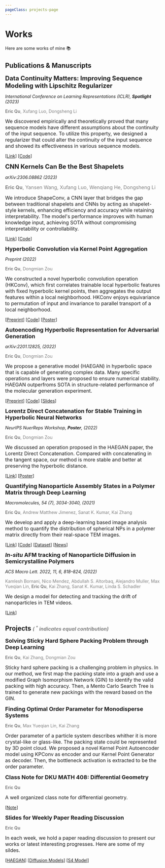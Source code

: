 ```yaml
---
pageClass: projects-page
---
```


# Works

Here are some works of mine :books:

## Publications & Manuscripts

<ProjectCard image="/projects/continuity.pdf" hideBorder=true>

  <span style="font-size:20px">**Data Continuity Matters: Improving Sequence Modeling with Lipschitz Regularizer**</span>

  *International Conference on Learning Representations (ICLR), **Spotlight** (2023)*

  <span style="color:grey">**Eric Qu**, Xufang Luo, Dongsheng Li</span>

  <span style="font-size:16px">We discovered empirically and theoretically proved that many sequence models have different assumptions about the continuity of the input sequence. To utilize this property, we designed a regularizer that could alter the continuity of the input sequence and showed its effectiveness in various sequence models.</span>

  [[Link](https://openreview.net/forum?id=27uBgHuoSQ)] [[Code](/LipReg)]

</ProjectCard>

<ProjectCard image="/projects/shapeconv.pdf" hideBorder=true>

  <span style="font-size:20px">**CNN Kernels Can Be the Best Shapelets**</span>

  *arXiv:2306.08862 (2023)*

  <span style="color:grey;font-size:16px">**Eric Qu**, Yansen Wang, Xufang Luo, Wenqiang He, Dongsheng Li</span>

  <span style="font-size:16px">We introduce ShapeConv, a CNN layer that bridges the gap between traditional shapelets and CNNs by acting as shapelet-style kernels, enhancing efficiency and accuracy while retaining interpretability. The model's performance improves with human knowledge input, achieving SOTA without compromising interpretability or controllability.</span>

  [[Link](https://openreview.net/forum?id=27uBgHuoSQ)] [[Code](/LipReg)]

</ProjectCard>

<ProjectCard image="/projects/hknet.pdf" hideBorder=true>

  <span style="font-size:18px">**Hyperbolic Convolution via Kernel Point Aggregation**</span>

  *Preprint (2022)*

  <span style="color:grey">**Eric Qu**, Dongmian Zou</span>

  <span style="font-size:16px">We constructed a novel hyperbolic convolution operation (HKConv), which first correlates trainable local hyperbolic features with fixed hyperbolic kernel points, then aggregates the output features within a local neighborhood. HKConv enjoys equivariance to permutation of input and invariance to parallel transport of a local neighborhood.</span>

  [[Preprint](/projects/HKNet_Preprint.pdf)] [[Code](/projects/HKNetCode.zip)] [[Poster](/projects/HKNet_Poster.pdf)]

</ProjectCard>

<ProjectCard image="/projects/HJTGAN.pdf" hideBorder=true>

  <span style="font-size:18px">**Autoencoding Hyperbolic Representation for Adversarial Generation**</span>

  *arXiv:2201.12825, (2022)*

  <span style="color:grey">**Eric Qu**, Dongmian Zou</span>
  
  <span style="font-size:16px">We propose a generative model (HAEGAN) in hyperbolic space that is capable of generating complex data. Many specific operations and layers were proposed to ensure numerical stability. HAEGAN outperfroms SOTA in structure-related performance of the molecular generation experiment.</span>
  
  [[Preprint](https://arxiv.org/abs/2201.12825)] [[Code](/projects/HAEGAN.zip)] [[Slides](/projects/HJTGANSlides.pdf)]

</ProjectCard>


<ProjectCard image="/projects/hcat.pdf" hideBorder=true>

  <span style="font-size:18px">**Lorentz Direct Concatenation for Stable Training in Hyperbolic Neural Networks**</span>

  *NeurIPS NuerReps Workshop, **Poster**, (2022)*

  <span style="color:grey">**Eric Qu**, Dongmian Zou</span>

  <span style="font-size:16px">We discussed an operation proposed in the HAEGAN paper, the Lorentz Direct Concatenation. Compared with concatenating in the tangent space, our method is more stable and better at preserving the hyperbolic distance. </span>

  [[Link](https://openreview.net/forum?id=wjtJ1T1DXME)] [[Poster](/projects/HCat_Poster.pdf)]

</ProjectCard>

<ProjectCard image="/projects/dopad.png" hideBorder=true>

  <span style="font-size:18px">**Quantifying Nanoparticle Assembly States in a Polymer Matrix through Deep Learning**</span>

  *Macromolecules, 54 (7), 3034-3040, (2021)*

  <span style="color:grey">**Eric Qu**, Andrew Matthew Jimenez, Sanat K. Kumar, Kai Zhang</span>

  <span style="font-size:16px">We develop and apply a deep-learning based image analysis method to quantify the distribution of spherical NPs in a polymer matrix directly from their real-space TEM images.</span>
  
  [[Link](https://pubs.acs.org/doi/abs/10.1021/acs.macromol.0c02483)] [[Code](https://github.com/yhzq/Quantifying-Nanoparticle-Assembly-States-Through-Deep-Learning)] [[Dataset](https://dopad.github.io)] [[News](https://www.timeshighereducation.com/hub/p/data-science-undergraduates-first-published-research-comes-years-passion-computing)]

</ProjectCard>

<ProjectCard image="/projects/track.png" hideBorder=true>

  <span style="font-size:18px">***In-situ* AFM tracking of Nanoparticle Diffusion in Semicrystalline Polymers**</span>

  *ACS Macro Lett. 2022, 11, 6, 818–824, (2022)*


  <span style="color:grey;font-size:14px">Kamlesh Bornani, Nico Mendez, Abdullah S. Altorbaq, Alejandro Muller, Max Yueqian Lin, **Eric Qu**, Kai Zhang, Sanat K. Kumar, Linda S. Schadler</span>

  <span style="font-size:16px">We design a model for detecting and tracking the drift of nanoparticles in TEM videos.</span>

  [[Link](https://pubs.acs.org/doi/10.1021/acsmacrolett.1c00778)]

</ProjectCard>

## Projects <span style="color:grey;font-size:16px;">*( <sup>\*</sup> indicates equal contribution)*</span>

<ProjectCard image="/projects/packing.pdf" hideBorder=true>

  <span style="font-size:18px">**Solving Sticky Hard Sphere Packing Problem through Deep Learning**</span>

  <span style="color:grey">**Eric Qu**, Kai Zhang, Dongmian Zou</span>

  <!-- <span style="font-size:16px">We propose a method of solving sticky hard sphere packing problem. The packing state of the spheres could be mapped to a graph according to the sphere connections. A modified version of Graph Isomorphism Network is trained to identify the valid packing with high accuracy. Then, we train a Mento Carlo Search Tree to generate new packings with the reward based on perviously trained GIN.</span> -->

  <span style="font-size:16px">Sticky hard sphere packing is a challenging problem in physics. In our method, we first map the packing state into a graph and use a modified Graph Isomorphism Network (GIN) to identify the valid packing with high accuracy. Then, a Mento Carlo Search Tree is trained to generate new packings with the reward based on the GIN.</span>

</ProjectCard>

<ProjectCard image="/projects/KPAE.png" hideBorder=true>

  <span style="font-size:18px">**Finding Optimal Order Parameter for Monodisperse Systems**</span>

  <span style="color:grey">**Eric Qu**, Max Yueqian Lin, Kai Zhang</span>

  <!-- <span style="font-size:16px">We develop a model to find the optimal order parameter for particle packing systems. The packing state is represented by the 3D point cloud data. We proposed a novel Kernel Point Autoencoder model using KPConv as encoder and our Kernel Point Generator as decoder. Then, the bottleneck layer is extracted to be the order parameter.</span> -->

  <span style="font-size:16px">Order parameter of a particle system describes whither it is more crystal-like or glass-like. The packing state could be represented by 3D point cloud. We proposed a novel Kernel Point Autoencoder model using KPConv as encoder and our Kernel Point Generator as decoder. Then, the bottleneck activation is extracted to be the order parameter.</span>

</ProjectCard>

<!-- <ProjectCard image="/projects/circle.png" hideBorder=true>

  <span style="font-size:18px">**Square Object Detection using Bounding Circles**</span>

  <span style="color:grey">**Eric Qu**, Anish Kumar Nayak, Tejus Shastry, Sanat K. Kumar, Kai Zhang</span>

  <span style="font-size:16px">We propose a deep learning model for detecting square objects. The square objects could have different orientations, which means that the result of old coordinate aligned bounding boxes is not uniform and representative. We change the bounding boxes to be bounding circles in YOLO and use the model to detect the position an size of DNA nanoCrystals.</span> -->

</ProjectCard>

<ProjectCard image="/projects/manifold.jpeg" hideBorder=true>

  <span style="font-size:18px">**Class Note for DKU MATH 408: Differential Geometry**</span>

  <span style="color:grey">**Eric Qu**</span>

  <span style="font-size:16px">A well organized class note for differential geometry.</span>

  [[Note](/projects/math408.pdf)]

</ProjectCard>

<ProjectCard image="/projects/diss.pdf" hideBorder=true>

  <span style="font-size:18px">**Slides for Weekly Paper Reading Discussion**</span>

  <span style="color:grey">**Eric Qu**</span>

  <span style="font-size:16px">In each week, we hold a paper reading discussion to present our works or latest interesting progresses. Here are some of my sildes.</span>

  [[HAEGAN](/projects/HJTGANSlides.pdf)] [[Diffusion Models](/projects/diffusion.pdf)] [[S4 Model](/projects/S4.pdf)] 

</ProjectCard>


<!-- <ProjectCard image="/projects/cell.png" hideBorder=true>

  <span style="font-size:18px">**Accurate Cell Segmentation through Vision Transformer**</span>

  <span style="color:grey">**Eric Qu**<sup>\*</sup>, Alex Jin<sup>\*</sup>, Dongmian Zou</span>

  <span style="font-size:16px">We use a modified version of vision transformer to enable accurate cell segmentation. Our model use Swin transformer as backbone and a novel transformer architecture as segment head. This enables it to achieve ultrahigh accuracy in the instance segment of crowded and repeated objects.</span>

</ProjectCard> -->

<!-- <ProjectCard image="/projects/bird.png" hideBorder=true>

  <span style="font-size:18px">**Use Reinforcement Learning to Play Flappy Bird**</span>

  <span style="color:grey">**Eric Qu**</span>

  <span style="font-size:16px">A cool class project of STATS 210.</span>

  [[Demo](/projects/rldemo)] [[Slides](/projects/RLSlides.pdf)]

</ProjectCard> -->

<style lang="stylus">

.projects-page

  font-size 18px
  background-color #fafbfc

  /* Override */
  .md-card
    margin-top 0.5em
    .card-image
      padding 0.2rem
      img
        max-width 200px
        max-height 200px
        height 250px
    .card-content p
      -webkit-margin-after 0.2em
       /*margin: auto*/

/*@media (max-width: 419px)
  .projects-page
    p, ul, ol
      line-height 1.5

    .md-card
      .card-image
        img 
          width 100%
          max-width 400px*/
</style>
